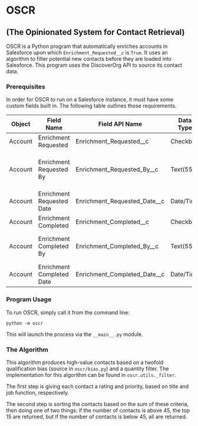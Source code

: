 # OSCR
## (The Opinionated System for Contact Retrieval)

OSCR is a Python program that automatically enriches accounts in Salesforce upon which `Enrichment_Requested__c` is `True`. It uses an algorithm to filter potential new contacts before they are loaded into Salesforce. This program uses the DiscoverOrg API to source its contact data.

### Prerequisites

In order for OSCR to run on a Salesforce instance, it must have some custom fields built in.
The following table outlines those requirements.

| Object  | Field Name                | Field API Name               | Data Type | Requirements                                              |
|---------|---------------------------|------------------------------|-----------|-----------------------------------------------------------|
| Account | Enrichment Requested      | Enrichment_Requested__c      | Checkbox  |                                                           |
| Account | Enrichment Requested By   | Enrichment_Requested_By__c   | Text(55)  | Must capture the user ID of whoever requested enrichment. |
| Account | Enrichment Requested Date | Enrichment_Requested_Date__c | Date/Time |                                                           |
| Account | Enrichment Completed      | Enrichment_Completed__c      | Checkbox  |                                                           |
| Account | Enrichment Completed By   | Enrichment_Completed_By__c   | Text(55)  | Must capture the user ID of the user of the API.          |
| Account | Enrichment Completed Date | Enrichment_Completed_Date__c | Date/Time |                                                           |

### Program Usage

To run OSCR, simply call it from the command line:

    python -m oscr

This will launch the process via the `__main__.py` module.

### The Algorithm

This algorithm produces high-value contacts based on a twofold qualification bias (source in `oscr/bias.py`) and a quantity filter. The implementation for this algorithm can be found in `oscr.utils._filter`.

The first step is giving each contact a rating and priority, based on title and job function, respectively.

The second step is sorting the contacts based on the sum of these criteria, then doing one of two things: if the number of contacts is above 45, the top 15 are returned, but if the number of contacts is below 45, all are returned.